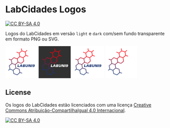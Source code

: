 # LabCidades Logos

[![CC BY-SA
4.0](https://img.shields.io/badge/License-CC%20BY--SA%204.0-lightgrey.svg)](http://creativecommons.org/licenses/by-sa/4.0/)

Logos do LabCidades em versão `light` e `dark` com/sem fundo transparente em formato PNG ou SVG.

<img src="light/png/logo2.png" width=100> <img src="dark/png/logo3.png" width=100> <img src="fundo_transparente/png/logo1.png" width=100> <img src="fundo_transparente/png/logo2.png" width=100>

## License

Os logos do LabCidades estão licenciados com uma licença [Creative Commons Atribuição-CompartilhaIgual 4.0 Internacional](http://creativecommons.org/licenses/by-sa/4.0/).

[![CC BY-SA 4.0](https://licensebuttons.net/l/by-sa/4.0/88x31.png)](http://creativecommons.org/licenses/by-sa/4.0/)
